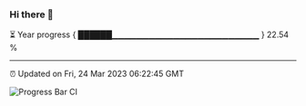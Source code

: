### Hi there 👋

⏳ Year progress { ██████▁▁▁▁▁▁▁▁▁▁▁▁▁▁▁▁▁▁▁▁▁▁▁▁ } 22.54 %

---

⏰ Updated on Fri, 24 Mar 2023 06:22:45 GMT

![Progress Bar CI](https://github.com/ZhaoGui/ZhaoGui/workflows/Progress%20Bar%20CI/badge.svg)
